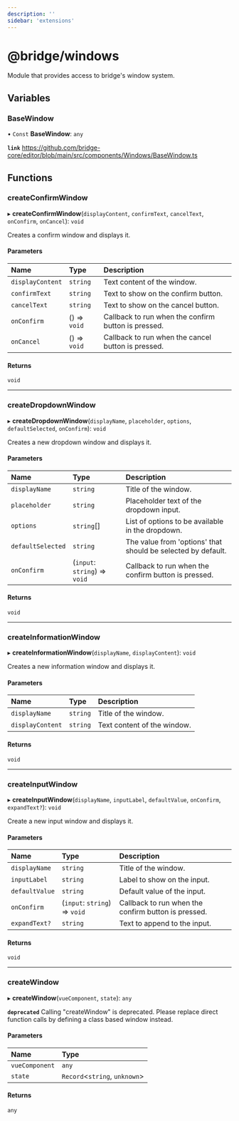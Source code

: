 ```yaml
---
description: ''
sidebar: 'extensions'
---
```


# @bridge/windows

Module that provides access to bridge's window system.

## Variables

### BaseWindow

• `Const` **BaseWindow**: `any`

**`link`** https://github.com/bridge-core/editor/blob/main/src/components/Windows/BaseWindow.ts

## Functions

### createConfirmWindow

▸ **createConfirmWindow**(`displayContent`, `confirmText`, `cancelText`, `onConfirm`, `onCancel`): `void`

Creates a confirm window and displays it.

#### Parameters

| Name             | Type         | Description                                         |
| :--------------- | :----------- | :-------------------------------------------------- |
| `displayContent` | `string`     | Text content of the window.                         |
| `confirmText`    | `string`     | Text to show on the confirm button.                 |
| `cancelText`     | `string`     | Text to show on the cancel button.                  |
| `onConfirm`      | () => `void` | Callback to run when the confirm button is pressed. |
| `onCancel`       | () => `void` | Callback to run when the cancel button is pressed.  |

#### Returns

`void`

---

### createDropdownWindow

▸ **createDropdownWindow**(`displayName`, `placeholder`, `options`, `defaultSelected`, `onConfirm`): `void`

Creates a new dropdown window and displays it.

#### Parameters

| Name              | Type                          | Description                                                  |
| :---------------- | :---------------------------- | :----------------------------------------------------------- |
| `displayName`     | `string`                      | Title of the window.                                         |
| `placeholder`     | `string`                      | Placeholder text of the dropdown input.                      |
| `options`         | `string`[]                    | List of options to be available in the dropdown.             |
| `defaultSelected` | `string`                      | The value from 'options' that should be selected by default. |
| `onConfirm`       | (`input`: `string`) => `void` | Callback to run when the confirm button is pressed.          |

#### Returns

`void`

---

### createInformationWindow

▸ **createInformationWindow**(`displayName`, `displayContent`): `void`

Creates a new information window and displays it.

#### Parameters

| Name             | Type     | Description                 |
| :--------------- | :------- | :-------------------------- |
| `displayName`    | `string` | Title of the window.        |
| `displayContent` | `string` | Text content of the window. |

#### Returns

`void`

---

### createInputWindow

▸ **createInputWindow**(`displayName`, `inputLabel`, `defaultValue`, `onConfirm`, `expandText?`): `void`

Create a new input window and displays it.

#### Parameters

| Name           | Type                          | Description                                         |
| :------------- | :---------------------------- | :-------------------------------------------------- |
| `displayName`  | `string`                      | Title of the window.                                |
| `inputLabel`   | `string`                      | Label to show on the input.                         |
| `defaultValue` | `string`                      | Default value of the input.                         |
| `onConfirm`    | (`input`: `string`) => `void` | Callback to run when the confirm button is pressed. |
| `expandText?`  | `string`                      | Text to append to the input.                        |

#### Returns

`void`

---

### createWindow

▸ **createWindow**(`vueComponent`, `state`): `any`

**`deprecated`** Calling "createWindow" is deprecated. Please replace direct function calls by defining a class based window instead.

#### Parameters

| Name           | Type                           |
| :------------- | :----------------------------- |
| `vueComponent` | `any`                          |
| `state`        | `Record`<`string`, `unknown`\> |

#### Returns

`any`
